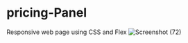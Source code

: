 # pricing-Panel
Responsive web page using CSS and Flex
![Screenshot (72)](https://user-images.githubusercontent.com/53117129/122480794-23cf8980-cfeb-11eb-8639-e8da2b3a8b7f.png)
